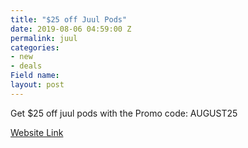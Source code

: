 ```yaml
---
title: "$25 off Juul Pods"
date: 2019-08-06 04:59:00 Z
permalink: juul
categories:
- new
- deals
Field name: 
layout: post
---
```


Get $25 off juul pods with the Promo code: AUGUST25

[Website Link](https://www.juul.com/)